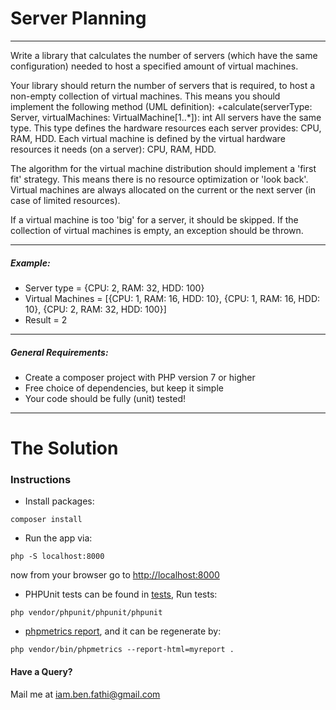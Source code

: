 # Server Planning
---                                                         
Write a library that calculates the number of servers (which have the same configuration) needed to host a specified
amount of virtual machines.

Your library should return the number of servers that is required, to host a non-empty collection of virtual machines.
This means you should implement the following method (UML definition):
    +calculate(serverType: Server, virtualMachines: VirtualMachine[1..*]): int
All servers have the same type. This type defines the hardware resources each server provides: CPU, RAM, HDD.
Each virtual machine is defined by the virtual hardware resources it needs (on a server): CPU, RAM, HDD.

The algorithm for the virtual machine distribution should implement a 'first fit' strategy. 
This means there is no resource optimization or 'look back'.
Virtual machines are always allocated on the current or the next server (in case of limited resources).

If a virtual machine is too 'big' for a server, it should be skipped.
If the collection of virtual machines is empty, an exception should be thrown.

------------------------------------------------------------------------------
##### Example:
- Server type = {CPU: 2, RAM: 32, HDD: 100}
- Virtual Machines = [{CPU: 1, RAM: 16, HDD: 10}, {CPU: 1, RAM: 16, HDD: 10}, {CPU: 2, RAM: 32, HDD: 100}]
- Result = 2
------------------------------------------------------------------------------
##### General Requirements:
- Create a composer project with PHP version 7 or higher
- Free choice of dependencies, but keep it simple
- Your code should be fully (unit) tested!  

---
# The Solution

### Instructions

- Install packages:
```
composer install
```

- Run the app via:
```
php -S localhost:8000
```
now from your browser go to [http://localhost:8000](http://localhost:8000/)


- PHPUnit tests can be found in [tests](tests), Run tests:
```
php vendor/phpunit/phpunit/phpunit

```

- [phpmetrics report](myreport/index.html), and it can be regenerate by:

```
php vendor/bin/phpmetrics --report-html=myreport .

```

#### Have a Query?
Mail me at [iam.ben.fathi@gmail.com](mailto:iam.ben.fathi@gmail.com)